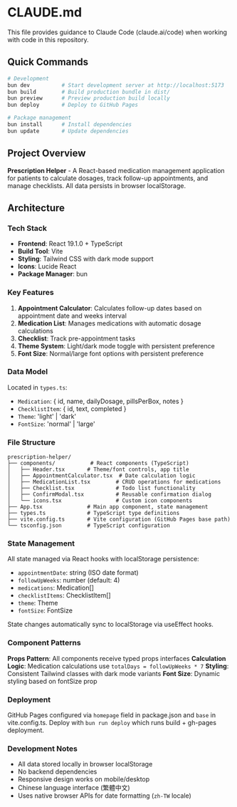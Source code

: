 # CLAUDE.md

This file provides guidance to Claude Code (claude.ai/code) when working with code in this repository.

## Quick Commands

```bash
# Development
bun dev          # Start development server at http://localhost:5173
bun build        # Build production bundle in dist/
bun preview      # Preview production build locally
bun deploy       # Deploy to GitHub Pages

# Package management
bun install      # Install dependencies
bun update       # Update dependencies
```

## Project Overview

**Prescription Helper** - A React-based medication management application for patients to calculate dosages, track follow-up appointments, and manage checklists. All data persists in browser localStorage.

## Architecture

### Tech Stack
- **Frontend**: React 19.1.0 + TypeScript
- **Build Tool**: Vite
- **Styling**: Tailwind CSS with dark mode support
- **Icons**: Lucide React
- **Package Manager**: bun

### Key Features
1. **Appointment Calculator**: Calculates follow-up dates based on appointment date and weeks interval
2. **Medication List**: Manages medications with automatic dosage calculations
3. **Checklist**: Track pre-appointment tasks
4. **Theme System**: Light/dark mode toggle with persistent preference
5. **Font Size**: Normal/large font options with persistent preference

### Data Model

Located in `types.ts`:
- `Medication`: { id, name, dailyDosage, pillsPerBox, notes }
- `ChecklistItem`: { id, text, completed }
- `Theme`: 'light' | 'dark'
- `FontSize`: 'normal' | 'large'

### File Structure

```
prescription-helper/
├── components/           # React components (TypeScript)
│   ├── Header.tsx       # Theme/font controls, app title
│   ├── AppointmentCalculator.tsx  # Date calculation logic
│   ├── MedicationList.tsx        # CRUD operations for medications
│   ├── Checklist.tsx             # Todo list functionality
│   ├── ConfirmModal.tsx          # Reusable confirmation dialog
│   └── icons.tsx                 # Custom icon components
├── App.tsx              # Main app component, state management
├── types.ts             # TypeScript type definitions
├── vite.config.ts       # Vite configuration (GitHub Pages base path)
└── tsconfig.json        # TypeScript configuration
```

### State Management

All state managed via React hooks with localStorage persistence:
- `appointmentDate`: string (ISO date format)
- `followUpWeeks`: number (default: 4)
- `medications`: Medication[]
- `checklistItems`: ChecklistItem[]
- `theme`: Theme
- `fontSize`: FontSize

State changes automatically sync to localStorage via useEffect hooks.

### Component Patterns

**Props Pattern**: All components receive typed props interfaces
**Calculation Logic**: Medication calculations use `totalDays = followUpWeeks * 7`
**Styling**: Consistent Tailwind classes with dark mode variants
**Font Size**: Dynamic styling based on fontSize prop

### Deployment

GitHub Pages configured via `homepage` field in package.json and `base` in vite.config.ts. Deploy with `bun run deploy` which runs build + gh-pages deployment.

### Development Notes

- All data stored locally in browser localStorage
- No backend dependencies
- Responsive design works on mobile/desktop
- Chinese language interface (繁體中文)
- Uses native browser APIs for date formatting (`zh-TW` locale)